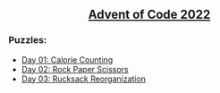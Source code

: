 <h2 align="center">
    <strong><a href="https://adventofcode.com/2022">Advent of Code 2022</a></strong>
</h2>

### Puzzles:

- [Day 01: Calorie Counting](./puzzles/day01/)
- [Day 02: Rock Paper Scissors](./puzzles/day02/)
- [Day 03: Rucksack Reorganization](./puzzles/day03/)